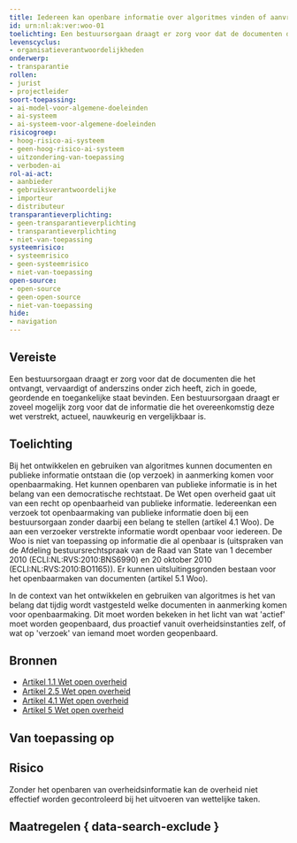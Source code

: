 ```yaml
---
title: Iedereen kan openbare informatie over algoritmes vinden of aanvragen
id: urn:nl:ak:ver:woo-01
toelichting: Een bestuursorgaan draagt er zorg voor dat de documenten die het ontvangt, vervaardigt of anderszins onder zich heeft, zich in goede, geordende en toegankelijke staat bevinden. Een bestuursorgaan draagt er zoveel mogelijk zorg voor dat de informatie die het overeenkomstig deze wet verstrekt, actueel, nauwkeurig en vergelijkbaar is.
levenscyclus:
- organisatieverantwoordelijkheden
onderwerp:
- transparantie
rollen:
- jurist
- projectleider
soort-toepassing:
- ai-model-voor-algemene-doeleinden
- ai-systeem
- ai-systeem-voor-algemene-doeleinden
risicogroep:
- hoog-risico-ai-systeem
- geen-hoog-risico-ai-systeem
- uitzondering-van-toepassing
- verboden-ai
rol-ai-act:
- aanbieder
- gebruiksverantwoordelijke
- importeur
- distributeur
transparantieverplichting:
- geen-transparantieverplichting
- transparantieverplichting
- niet-van-toepassing
systeemrisico:
- systeemrisico
- geen-systeemrisico
- niet-van-toepassing
open-source:
- open-source
- geen-open-source
- niet-van-toepassing
hide:
- navigation
---
```


<!-- tags -->
## Vereiste

Een bestuursorgaan draagt er zorg voor dat de documenten die het ontvangt, vervaardigt of anderszins onder zich heeft, zich in goede, geordende en toegankelijke staat bevinden.
Een bestuursorgaan draagt er zoveel mogelijk zorg voor dat de informatie die het overeenkomstig deze wet verstrekt, actueel, nauwkeurig en vergelijkbaar is.

## Toelichting

Bij het ontwikkelen en gebruiken van algoritmes kunnen documenten en publieke informatie ontstaan die (op verzoek) in aanmerking komen voor openbaarmaking.
Het kunnen openbaren van publieke informatie is in het belang van een democratische rechtstaat.
De Wet open overheid gaat uit van een recht op openbaarheid van publieke informatie.
Iedereenkan een verzoek tot openbaarmaking van publieke informatie doen bij een bestuursorgaan zonder daarbij een belang te stellen (artikel 4.1 Woo).
De aan een verzoeker verstrekte informatie wordt openbaar voor iedereen.
De Woo is niet van toepassing op informatie die al openbaar is (uitspraken van de Afdeling bestuursrechtspraak van de Raad van State van 1 december 2010 (ECLI:NL:RVS:2010:BNS6990) en 20 oktober 2010 (ECLI:NL:RVS:2010:BO1165)).
Er kunnen uitsluitingsgronden bestaan voor het openbaarmaken van documenten (artikel 5.1 Woo).

In de context van het ontwikkelen en gebruiken van algoritmes is het van belang dat tijdig wordt vastgesteld welke documenten in aanmerking komen voor openbaarmaking.
Dit moet worden bekeken in het licht van wat 'actief' moet worden geopenbaard, dus proactief vanuit overheidsinstanties zelf, of wat op 'verzoek' van iemand moet worden geopenbaard.

## Bronnen

- [Artikel 1.1 Wet open overheid](https://wetten.overheid.nl/jci1.3:c:BWBR0045754&hoofdstuk=I&artikel=1.1&z=2024-08-01&g=2024-08-01)
- [Artikel 2.5 Wet open overheid](https://wetten.overheid.nl/jci1.3:c:BWBR0045754&hoofdstuk=2&artikel=2.5&z=2024-08-01&g=2024-08-01)
- [Artikel 4.1 Wet open overheid](https://wetten.overheid.nl/jci1.3:c:BWBR0045754&hoofdstuk=4&artikel=4.1&z=2024-08-01&g=2024-08-01)
- [Artikel 5 Wet open overheid](https://wetten.overheid.nl/jci1.3:c:BWBR0045754&hoofdstuk=4&artikel=4.1&z=2024-08-01&g=2024-08-01)

## Van toepassing op
<!-- tags-ai-act -->


## Risico

Zonder het openbaren van overheidsinformatie kan de overheid niet effectief worden gecontroleerd bij het uitvoeren van wettelijke taken.


## Maatregelen { data-search-exclude }

<!-- list_maatregelen vereiste/woo-01-recht-op-toegang-tot-publieke-informatie -->
